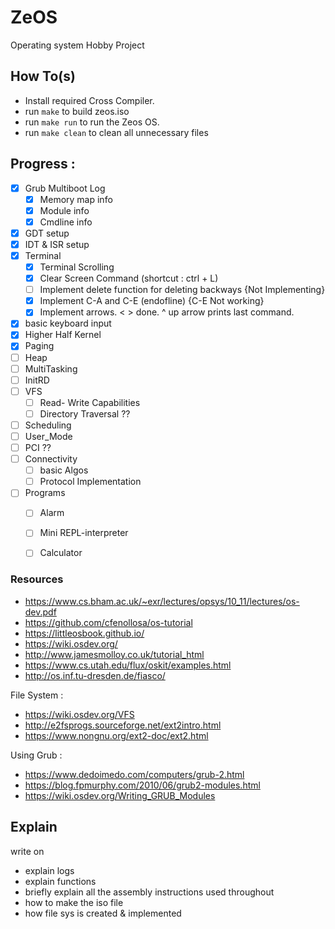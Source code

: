 # ZeOS
Operating system Hobby Project 

## How To(s)
- Install required Cross Compiler.
- run `make` to build zeos.iso
- run `make run` to run the Zeos OS.
- run `make clean` to clean all unnecessary files

## Progress :
- [x] Grub Multiboot Log
  + [x] Memory map info
  + [x] Module info
  + [x] Cmdline info
- [x] GDT setup
- [x] IDT & ISR setup
- [x] Terminal 
  + [x] Terminal Scrolling
  + [x] Clear Screen Command (shortcut : ctrl + L)
  + [ ] Implement delete function for deleting backways {Not Implementing}
  + [x] Implement C-A and C-E (endofline) {C-E Not working}
  + [x] Implement arrows. < > done. ^ up arrow prints last command.
- [x] basic keyboard input
- [x] Higher Half Kernel
- [x] Paging
- [ ] Heap
- [ ] MultiTasking
- [ ] InitRD
- [ ] VFS
  + [ ] Read- Write Capabilities
  + [ ] Directory Traversal ??
- [ ] Scheduling
- [ ] User_Mode
- [ ] PCI ??
- [ ] Connectivity
  + [ ] basic Algos
  + [ ] Protocol Implementation
- [ ] Programs
  + [ ] Alarm
  + [ ] Mini REPL-interpreter
  + [ ] Calculator


### Resources

- https://www.cs.bham.ac.uk/~exr/lectures/opsys/10_11/lectures/os-dev.pdf
- https://github.com/cfenollosa/os-tutorial
- https://littleosbook.github.io/
- https://wiki.osdev.org/
- http://www.jamesmolloy.co.uk/tutorial_html
- https://www.cs.utah.edu/flux/oskit/examples.html
- http://os.inf.tu-dresden.de/fiasco/

File System : 
- https://wiki.osdev.org/VFS 
- http://e2fsprogs.sourceforge.net/ext2intro.html
- https://www.nongnu.org/ext2-doc/ext2.html

Using Grub :
- https://www.dedoimedo.com/computers/grub-2.html
- https://blog.fpmurphy.com/2010/06/grub2-modules.html
- https://wiki.osdev.org/Writing_GRUB_Modules

## Explain

write on 
- explain logs
- explain functions
- briefly explain all the assembly instructions used throughout
- how to make the iso file
- how file sys is created & implemented